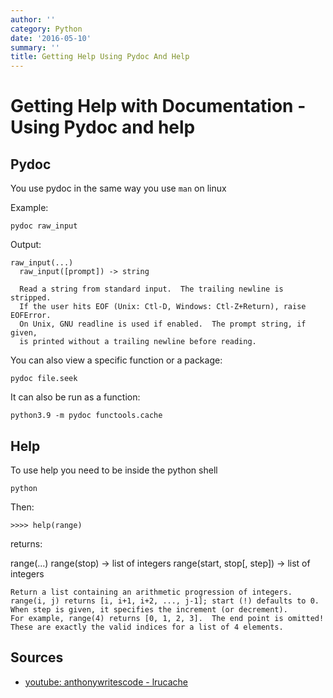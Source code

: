 ```yaml
---
author: ''
category: Python
date: '2016-05-10'
summary: ''
title: Getting Help Using Pydoc And Help
---
```

# Getting Help with Documentation - Using Pydoc and help

## Pydoc

You use pydoc in the same way you use `man` on linux

Example:

  `pydoc raw_input`

Output:

    raw_input(...)
      raw_input([prompt]) -> string

      Read a string from standard input.  The trailing newline is stripped.
      If the user hits EOF (Unix: Ctl-D, Windows: Ctl-Z+Return), raise EOFError.
      On Unix, GNU readline is used if enabled.  The prompt string, if given,
      is printed without a trailing newline before reading.

You can also view a specific function or a package:

  `pydoc file.seek`

It can also be run as a function:

    python3.9 -m pydoc functools.cache

## Help

To use help you need to be inside the python shell

`python`

Then:

`>>>> help(range)`

returns:

  range(...)
    range(stop) -> list of integers
    range(start, stop[, step]) -> list of integers

    Return a list containing an arithmetic progression of integers.
    range(i, j) returns [i, i+1, i+2, ..., j-1]; start (!) defaults to 0.
    When step is given, it specifies the increment (or decrement).
    For example, range(4) returns [0, 1, 2, 3].  The end point is omitted!
    These are exactly the valid indices for a list of 4 elements.

## Sources

* [youtube: anthonywritescode - lrucache](https://www.youtube.com/watch?v=sVjtp6tGo0g)